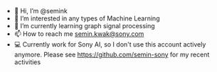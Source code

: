 - 👋 Hi, I’m @semink
- 👀 I’m interested in any types of Machine Learning
- 🌱 I’m currently learning graph signal processing
- 📫 How to reach me semin.kwak@sony.com
- :computer: Currently work for Sony AI, so I don't use this account actively anymore. Please see https://github.com/semin-sony for my recent activities

<!---
semink/semink is a ✨ special ✨ repository because its `README.md` (this file) appears on your GitHub profile.
You can click the Preview link to take a look at your changes.
--->

